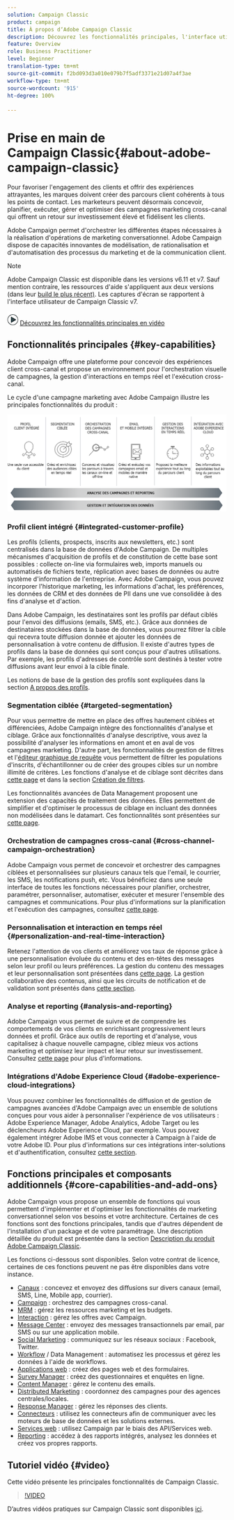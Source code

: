 ```yaml
---
solution: Campaign Classic
product: campaign
title: À propos d‘Adobe Campaign Classic
description: Découvrez les fonctionnalités principales, l'interface utilisateur et les directives globales.
feature: Overview
role: Business Practitioner
level: Beginner
translation-type: tm+mt
source-git-commit: f2bd093d3a010e079b7f5adf3371e21d07a4f3ae
workflow-type: tm+mt
source-wordcount: '915'
ht-degree: 100%

---
```



# Prise en main de Campaign Classic{#about-adobe-campaign-classic}

Pour favoriser l&#39;engagement des clients et offrir des expériences attrayantes, les marques doivent créer des parcours client cohérents à tous les points de contact. Les marketeurs peuvent désormais concevoir, planifier, exécuter, gérer et optimiser des campagnes marketing cross-canal qui offrent un retour sur investissement élevé et fidélisent les clients.

Adobe Campaign permet d&#39;orchestrer les différentes étapes nécessaires à la réalisation d&#39;opérations de marketing conversationnel. Adobe Campaign dispose de capacités innovantes de modélisation, de rationalisation et d&#39;automatisation des processus du marketing et de la communication client.

>[!NOTE]
>
>Adobe Campaign Classic est disponible dans les versions v6.11 et v7. Sauf mention contraire, les ressources d&#39;aide s&#39;appliquent aux deux versions (dans leur [build le plus récent)](../../rn/using/latest-release.md). Les captures d&#39;écran se rapportent à l&#39;interface utilisateur de Campaign Classic v7.

![](assets/do-not-localize/how-to-video.png) [Découvrez les fonctionnalités principales en vidéo](#video)

## Fonctionnalités principales {#key-capabilities}

Adobe Campaign offre une plateforme pour concevoir des expériences client cross-canal et propose un environnement pour l&#39;orchestration visuelle de campagnes, la gestion d&#39;interactions en temps réel et l&#39;exécution cross-canal.

Le cycle d&#39;une campagne marketing avec Adobe Campaign illustre les principales fonctionnalités du produit :

![](assets/d_ncs_user_emarketing.png)

### Profil client intégré {#integrated-customer-profile}

Les profils (clients, prospects, inscrits aux newsletters, etc.) sont centralisés dans la base de données d&#39;Adobe Campaign. De multiples mécanismes d&#39;acquisition de profils et de constitution de cette base sont possibles : collecte on-line via formulaires web, imports manuels ou automatisés de fichiers texte, réplication avec bases de données ou autre système d&#39;information de l&#39;entreprise. Avec Adobe Campaign, vous pouvez incorporer l&#39;historique marketing, les informations d&#39;achat, les préférences, les données de CRM et des données de PII dans une vue consolidée à des fins d&#39;analyse et d&#39;action.

Dans Adobe Campaign, les destinataires sont les profils par défaut ciblés pour l&#39;envoi des diffusions (emails, SMS, etc.). Grâce aux données de destinataires stockées dans la base de données, vous pourrez filtrer la cible qui recevra toute diffusion donnée et ajouter les données de personnalisation à votre contenu de diffusion. Il existe d&#39;autres types de profils dans la base de données qui sont conçus pour d&#39;autres utilisations. Par exemple, les profils d&#39;adresses de contrôle sont destinés à tester votre diffusions avant leur envoi à la cible finale.

Les notions de base de la gestion des profils sont expliquées dans la section [A propos des profils](../../platform/using/about-profiles.md).

### Segmentation ciblée {#targeted-segmentation}

Pour vous permettre de mettre en place des offres hautement ciblées et différenciées, Adobe Campaign intègre des fonctionnalités d&#39;analyse et ciblage. Grâce aux fonctionnalités d&#39;analyse descriptive, vous avez la possibilité d&#39;analyser les informations en amont et en aval de vos campagnes marketing. D&#39;autre part, les fonctionnalités de gestion de filtres et l&#39;[éditeur graphique de requête](../../platform/using/about-queries-in-campaign.md) vous permettent de filtrer les populations d&#39;inscrits, d&#39;échantillonner ou de créer des groupes cibles sur un nombre illimité de critères. Les fonctions d&#39;analyse et de ciblage sont décrites dans [cette page](../../reporting/using/about-descriptive-analysis.md) et dans la section [Création de filtres](../../platform/using/creating-filters.md).

Les fonctionnalités avancées de Data Management proposent une extension des capacités de traitement des données. Elles permettent de simplifier et d&#39;optimiser le processus de ciblage en incluant des données non modélisées dans le datamart. Ces fonctionnalités sont présentées sur [cette page](../../workflow/using/targeting-data.md#data-management).

### Orchestration de campagnes cross-canal {#cross-channel-campaign-orchestration}

Adobe Campaign vous permet de concevoir et orchestrer des campagnes ciblées et personnalisées sur plusieurs canaux tels que l&#39;email, le courrier, les SMS, les notifications push, etc. Vous bénéficiez dans une seule interface de toutes les fonctions nécessaires pour planifier, orchestrer, paramétrer, personnaliser, automatiser, exécuter et mesurer l&#39;ensemble des campagnes et communications. Pour plus d&#39;informations sur la planification et l&#39;exécution des campagnes, consultez [cette page](../../campaign/using/setting-up-marketing-campaigns.md).

### Personnalisation et interaction en temps réel {#personalization-and-real-time-interaction}

Retenez l&#39;attention de vos clients et améliorez vos taux de réponse grâce à une personnalisation évoluée du contenu et des en-têtes des messages selon leur profil ou leurs préférences. La gestion du contenu des messages et leur personnalisation sont présentées dans [cette page](../../delivery/using/about-personalization.md). La gestion collaborative des contenus, ainsi que les circuits de notification et de validation sont présentés dans [cette section](../../campaign/using/about-marketing-resource-management.md).

### Analyse et reporting {#analysis-and-reporting}

Adobe Campaign vous permet de suivre et de comprendre les comportements de vos clients en enrichissant progressivement leurs données et profil. Grâce aux outils de reporting et d&#39;analyse, vous capitalisez à chaque nouvelle campagne, ciblez mieux vos actions marketing et optimisez leur impact et leur retour sur investissement. Consultez [cette page](../../reporting/using/delivery-reports.md) pour plus d&#39;informations.

### Intégrations d&#39;Adobe Experience Cloud {#adobe-experience-cloud-integrations}

Vous pouvez combiner les fonctionnalités de diffusion et de gestion de campagnes avancées d&#39;Adobe Campaign avec un ensemble de solutions conçues pour vous aider à personnaliser l&#39;expérience de vos utilisateurs : Adobe Experience Manager, Adobe Analytics, Adobe Target ou les déclencheurs Adobe Experience Cloud, par exemple. Vous pouvez également intégrer Adobe IMS et vous connecter à Campaign à l&#39;aide de votre Adobe ID. Pour plus d&#39;informations sur ces intégrations inter-solutions et d&#39;authentification, consultez [cette section](../../integrations/using/about-adobe-id.md).

## Fonctions principales et composants additionnels {#core-capabilities-and-add-ons}

Adobe Campaign vous propose un ensemble de fonctions qui vous permettent d&#39;implémenter et d&#39;optimiser les fonctionnalités de marketing conversationnel selon vos besoins et votre architecture. Certaines de ces fonctions sont des fonctions principales, tandis que d&#39;autres dépendent de l&#39;installation d&#39;un package et de votre paramétrage. Une description détaillée du produit est présentée dans la section [Description du produit Adobe Campaign Classic](https://helpx.adobe.com/fr/legal/product-descriptions/adobe-campaign-classic---product-description.html).

Les fonctions ci-dessous sont disponibles. Selon votre contrat de licence, certaines de ces fonctions peuvent ne pas être disponibles dans votre instance.

* [Canaux](../../delivery/using/steps-about-delivery-creation-steps.md) : concevez et envoyez des diffusions sur divers canaux (email, SMS, Line, Mobile app, courrier).
* [Campaign](../../campaign/using/designing-marketing-campaigns.md) : orchestrez des campagnes cross-canal.
* [MRM](../../campaign/using/about-marketing-resource-management.md) : gérez les ressources marketing et les budgets.
* [Interaction](../../interaction/using/interaction-and-offer-management.md) : gérez les offres avec Campaign.
* [Message Center](../../message-center/using/about-transactional-messaging.md) : envoyez des messages transactionnels par email, par SMS ou sur une application mobile.
* [Social Marketing](../../social/using/about-social-marketing.md) : communiquez sur les réseaux sociaux : Facebook, Twitter.
* [Workflow](../../workflow/using/about-workflows.md) / Data Management : automatisez les processus et gérez les données à l&#39;aide de workflows.
* [Applications web](../../web/using/about-web-applications.md) : créez des pages web et des formulaires.
* [Survey Manager](../../web/using/about-surveys.md) : créez des questionnaires et enquêtes en ligne.
* [Content Manager](../../delivery/using/about-content-management.md) : gérez le contenu des emails.
* [Distributed Marketing](../../campaign/using/about-distributed-marketing.md) : coordonnez des campagnes pour des agences centrales/locales.
* [Response Manager](../../campaign/using/about-response-manager.md) : gérez les réponses des clients.
* [Connecteurs](../../platform/using/about-connectors.md) : utilisez les connecteurs afin de communiquer avec les moteurs de base de données et les solutions externes.
* [Services web](../../configuration/using/about-web-services.md) : utilisez Campaign par le biais des API/Services web.
* [Reporting](../../reporting/using/about-adobe-campaign-reporting-tools.md) : accédez à des rapports intégrés, analysez les données et créez vos propres rapports.

## Tutoriel vidéo {#video}

Cette vidéo présente les principales fonctionnalités de Campaign Classic.

>[!VIDEO](https://video.tv.adobe.com/v/35129?quality=12)

D’autres vidéos pratiques sur Campaign Classic sont disponibles [ici](https://experienceleague.adobe.com/docs/campaign-classic-learn/tutorials/overview.html?lang=fr).
